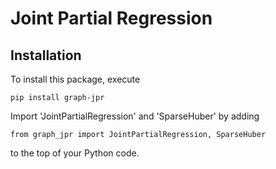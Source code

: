 # Joint Partial Regression

## Installation

To install this package, execute
```
pip install graph-jpr
```

Import 'JointPartialRegression' and 'SparseHuber' by adding
```
from graph_jpr import JointPartialRegression, SparseHuber
```
to the top of your Python code.
